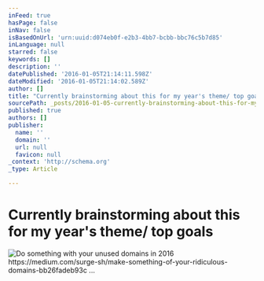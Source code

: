 ```yaml
---
inFeed: true
hasPage: false
inNav: false
isBasedOnUrl: 'urn:uuid:d074eb0f-e2b3-4bb7-bcbb-bbc76c5b7d85'
inLanguage: null
starred: false
keywords: []
description: ''
datePublished: '2016-01-05T21:14:11.598Z'
dateModified: '2016-01-05T21:14:02.589Z'
author: []
title: "Currently brainstorming about this for my year's theme/ top goals"
sourcePath: _posts/2016-01-05-currently-brainstorming-about-this-for-my-2016-theme-year-g.md
published: true
authors: []
publisher:
  name: ''
  domain: ''
  url: null
  favicon: null
_context: 'http://schema.org'
_type: Article

---
```

# Currently brainstorming about this for my year's theme/ top goals
![Do something with your unused domains in 2016 https://medium.com/surge-sh/make-something-of-your-ridiculous-domains-bb26fadeb93c ...](https://s3-us-west-2.amazonaws.com/the-grid-img/p/4130649c1805ebd775d70005cc74f61148821186.png)